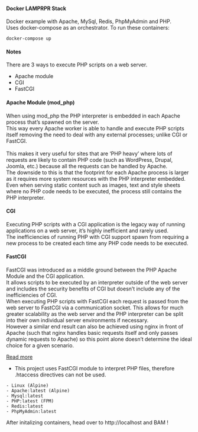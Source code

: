 #### Docker LAMPRPR Stack

Docker example with Apache, MySql, Redis, PhpMyAdmin and PHP.  
Uses docker-compose as an orchestrator. To run these containers:

```
docker-compose up
```

#### Notes

There are 3 ways to execute PHP scripts on a web server.<br/>
* Apache module
* CGI
* FastCGI

#### Apache Module (mod_php)

When using mod_php the PHP interpreter is embedded in each Apache process that’s spawned on the server.<br/>
This way every Apache worker is able to handle and execute PHP scripts itself removing the need to deal with any external processes; unlike CGI or FastCGI.<br/><br/>
This makes it very useful for sites that are ‘PHP heavy’ where lots of requests are likely to contain PHP code (such as WordPress, Drupal, Joomla, etc.) because all the requests can be handled by Apache.    
The downside to this is that the footprint for each Apache process is larger as it requires more system resources with the PHP interpreter embedded. Even when serving static content such as images, text and style sheets where no PHP code needs to be executed, the process still contains the PHP interpreter.

#### CGI

Executing PHP scripts with a CGI application is the legacy way of running applications on a web server, it’s highly inefficient and rarely used.<br/>
The inefficiencies of running PHP with CGI support spawn from requiring a new process to be created each time any PHP code needs to be executed.

#### FastCGI

FastCGI was introduced as a middle ground between the PHP Apache Module and the CGI application.  
It allows scripts to be executed by an interpreter outside of the web server and includes the security benefits of CGI but doesn’t include any of the inefficiencies of CGI.  
When executing PHP scripts with FastCGI each request is passed from the web server to FastCGI via a communication socket. This allows for much greater scalability as the web server and the PHP interpreter can be split into their own individual server environments if necessary.  
However a similar end result can also be achieved using nginx in front of Apache (such that nginx handles basic requests itself and only passes dynamic requests to Apache) so this point alone doesn’t determine the ideal choice for a given scenario.

[Read more](https://blog.layershift.com/which-php-mode-apache-vs-cgi-vs-fastcgi/)

- This project uses FastCGI module to interpret PHP files, therefore .htaccess directives can not be used.

```
- Linux (Alpine)
- Apache:latest (Alpine)
- Mysql:latest
- PHP:latest (FPM)
- Redis:latest
- PhpMyAdmin:latest
```

After initalizing containers, head over to http://localhost and BAM !